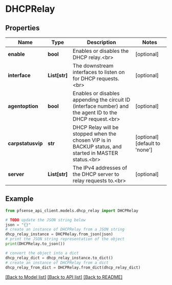 # DHCPRelay


## Properties

Name | Type | Description | Notes
------------ | ------------- | ------------- | -------------
**enable** | **bool** | Enables or disables the DHCP relay.&lt;br&gt; | [optional] 
**interface** | **List[str]** | The downstream interfaces to listen on for DHCP requests.&lt;br&gt; | [optional] 
**agentoption** | **bool** | Enables or disables appending the circuit ID (interface number) and the agent ID to the DHCP request.&lt;br&gt; | [optional] 
**carpstatusvip** | **str** | DHCP Relay will be stopped when the chosen VIP is in BACKUP status, and started in MASTER status.&lt;br&gt; | [optional] [default to 'none']
**server** | **List[str]** | The IPv4 addresses of the DHCP server to relay requests to.&lt;br&gt; | [optional] 

## Example

```python
from pfsense_api_client.models.dhcp_relay import DHCPRelay

# TODO update the JSON string below
json = "{}"
# create an instance of DHCPRelay from a JSON string
dhcp_relay_instance = DHCPRelay.from_json(json)
# print the JSON string representation of the object
print(DHCPRelay.to_json())

# convert the object into a dict
dhcp_relay_dict = dhcp_relay_instance.to_dict()
# create an instance of DHCPRelay from a dict
dhcp_relay_from_dict = DHCPRelay.from_dict(dhcp_relay_dict)
```
[[Back to Model list]](../README.md#documentation-for-models) [[Back to API list]](../README.md#documentation-for-api-endpoints) [[Back to README]](../README.md)


